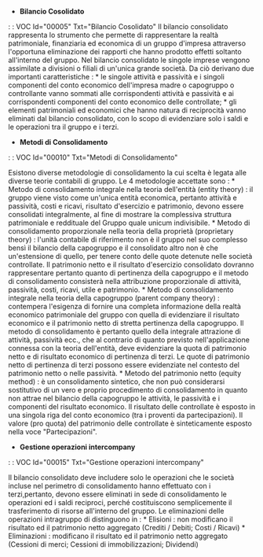 - **Bilancio Cosolidato**

 :  : VOC Id="00005" Txt="Bilancio Cosolidato"
Il bilancio consolidato rappresenta lo strumento che permette di rappresentare la realtà patrimoniale, finanziaria ed economica di un gruppo d'impresa attraverso l'opportuna eliminazione dei rapporti che hanno prodotto effetti soltanto all'interno del gruppo.
Nel bilancio consolidato le singole imprese vengono assimilate a divisioni o filiali di un'unica grande società. Da ciò derivano due importanti caratteristiche : 
 \* le singole attività e passività e i singoli componenti del conto economico dell'impresa madre o capogruppo o controllante vanno sommati alle corrispondenti attività e passività e ai corrispondenti componenti del conto economico delle controllate;
 \* gli elementi patrimoniali ed economici che hanno natura di reciprocità vanno eliminati dal bilancio consolidato, con lo scopo di evidenziare solo i saldi e le operazioni tra il gruppo e i terzi.

- **Metodi di Consolidamento**

 :  : VOC Id="00010" Txt="Metodi di Consolidamento"

Esistono diverse metodologie di consolidamento la cui scelta è legata alle diverse teorie contabili di gruppo.
Le 4 metodologie accettate sono : 
 \* Metodo di consolidamento integrale nella teoria dell'entità (entity theory) :  il gruppo viene visto come un'unica entità economica, pertanto attività e passività, costi e ricavi, risultato d'esercizio e patrimonio, devono essere consolidati integralmente, al fine di mostrare la complessiva struttura patrimoniale e reddituale del Gruppo quale unicum indivisibile.
 \* Metodo di consolidamento proporzionale nella teoria della proprietà (proprietary theory) :  l'unità contabile di riferimento non è il gruppo nel suo complesso bensì il bilancio della capogruppo e il consolidato altro non è che un'estensione di quello, per tenere conto delle quote detenute nelle società controllate. Il patrimonio netto e il risultato d'esercizio consolidato dovranno rappresentare pertanto quanto di pertinenza della capogruppo e il metodo di consolidamento consisterà nella attribuzione proporzionale di attività, passività, costi, ricavi, utile e patrimonio.
 \* Metodo di consolidamento integrale nella teoria della capogruppo (parent company theory) :  contempera l'esigenza di fornire una completa informazione della realtà economico patrimoniale del gruppo con quella di evidenziare il risultato economico e il patrimonio netto di stretta pertinenza della capogruppo. Il metodo di consolidamento è pertanto quello della integrale attrazione di attività, passività ecc., che al contrario di quanto previsto nell'applicazione connessa con la teoria dell'entità, deve evidenziare la quota di patrimonio netto e di risultato economico di pertinenza di terzi. Le quote di patrimonio netto di pertinenza di terzi possono essere evidenziate nel contesto del patrimonio netto o nelle passività.
 \* Metodo del patrimonio netto (equity method) :  è un consolidamento sintetico, che non può considerarsi sostitutivo di un vero e proprio procedimento di consolidamento in quanto non attrae nel bilancio della capogruppo le attività, le passività e i componenti del risultato economico. Il risultato delle controllate è esposto in una singola riga del conto economico (tra i proventi da partecipazioni). Il valore (pro quota) del patrimonio delle controllate è sinteticamente esposto nella voce "Partecipazioni".

- **Gestione operazioni intercompany**

 :  : VOC Id="00015" Txt="Gestione operazioni intercompany"

Il bilancio consolidato deve includere solo le operazioni che le società incluse nel perimetro di consolidamento hanno effettuato con i terzi,pertanto, devono essere eliminati in sede di consolidamento le operazioni ed i saldi reciproci, perché costituiscono semplicemente il trasferimento di risorse all'interno del gruppo.
Le eliminazioni delle operazioni intragruppo di distinguono in : 
 \* Elisioni :  non modificano il risultato ed il patrimonio netto aggregato (Crediti / Debiti; Costi / Ricavi)
 \* Eliminazioni :  modificano il risultato ed il patrimonio netto aggregato (Cessioni di merci; Cessioni di immobilizzazioni; Dividendi)


